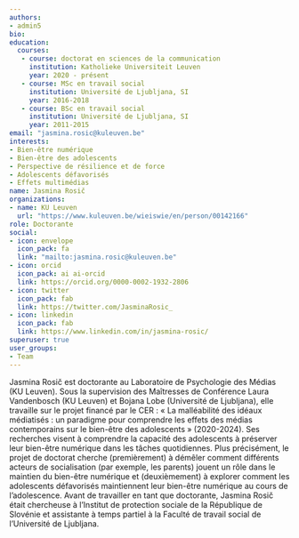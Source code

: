 ```yaml
---
authors:
- admin5
bio: 
education:
  courses:
   - course: doctorat en sciences de la communication
     institution: Katholieke Universiteit Leuven
     year: 2020 - présent
   - course: MSc en travail social
     institution: Université de Ljubljana, SI
     year: 2016-2018
   - course: BSc en travail social
     institution: Université de Ljubljana, SI
     year: 2011-2015
email: "jasmina.rosic@kuleuven.be"
interests:
- Bien-être numérique
- Bien-être des adolescents
- Perspective de résilience et de force
- Adolescents défavorisés
- Effets multimédias
name: Jasmina Rosič
organizations:
- name: KU Leuven
  url: "https://www.kuleuven.be/wieiswie/en/person/00142166"
role: Doctorante
social:
- icon: envelope
  icon_pack: fa
  link: "mailto:jasmina.rosic@kuleuven.be"
- icon: orcid
  icon_pack: ai ai-orcid
  link: https://orcid.org/0000-0002-1932-2806
- icon: twitter
  icon_pack: fab
  link: https://twitter.com/JasminaRosic_
- icon: linkedin
  icon_pack: fab
  link: https://www.linkedin.com/in/jasmina-rosic/
superuser: true
user_groups:
- Team
---
```


Jasmina Rosič est doctorante au Laboratoire de Psychologie des Médias (KU Leuven). Sous la supervision des Maîtresses de Conférence Laura Vandenbosch (KU Leuven) et Bojana Lobe (Université de Ljubljana), elle travaille sur le projet financé par le CER : « La malléabilité des idéaux médiatisés : un paradigme pour comprendre les effets des médias contemporains sur le bien-être des adolescents » (2020-2024). Ses recherches visent à comprendre la capacité des adolescents à préserver leur bien-être numérique dans les tâches quotidiennes. Plus précisément, le projet de doctorat cherche (premièrement) à démêler comment différents acteurs de socialisation (par exemple, les parents) jouent un rôle dans le maintien du bien-être numérique et (deuxièmement) à explorer comment les adolescents défavorisés maintiennent leur bien-être numérique au cours de l’adolescence. Avant de travailler en tant que doctorante, Jasmina Rosič était chercheuse à l’Institut de protection sociale de la République de Slovénie et assistante à temps partiel à la Faculté de travail social de l’Université de Ljubljana.